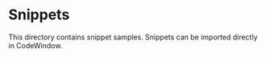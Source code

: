 # Snippets

This directory contains snippet samples. Snippets can be imported directly in CodeWindow.
